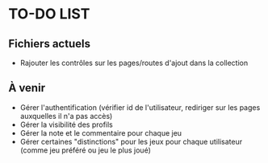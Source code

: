 # TO-DO LIST

## Fichiers actuels

* Rajouter les contrôles sur les pages/routes d'ajout dans la collection

## À venir

* Gérer l'authentification (vérifier id de l'utilisateur, rediriger sur les pages auxquelles il n'a pas accès)
* Gérer la visibilité des profils
* Gérer la note et le commentaire pour chaque jeu
* Gérer certaines "distinctions" pour les jeux pour chaque utilisateur (comme jeu préféré ou jeu le plus joué)